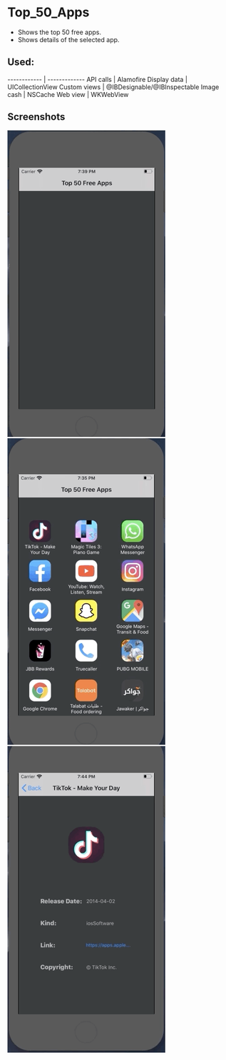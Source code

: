 # Top_50_Apps


* Shows the top 50 free apps.
* Shows details of the selected app.



## Used:

------------ | -------------
API calls | Alamofire
Display data | UICollectionView
Custom views |  @IBDesignable/@IBInspectable
Image cash | NSCache
Web view | WKWebView



## Screenshots

![Collection of apps](images/screenshots/1.gif) ![App details](/images/screenshots/2.gif) ![App link in WebView](/images/screenshots/3.gif)


